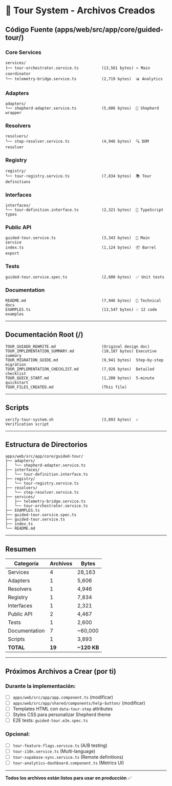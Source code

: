 # 📁 Tour System - Archivos Creados

## Código Fuente (apps/web/src/app/core/guided-tour/)

### Core Services
```
services/
├── tour-orchestrator.service.ts          (13,561 bytes) ⭐ Main coordinator
└── telemetry-bridge.service.ts           (2,719 bytes)  📊 Analytics
```

### Adapters
```
adapters/
└── shepherd-adapter.service.ts           (5,606 bytes)  🎨 Shepherd wrapper
```

### Resolvers
```
resolvers/
└── step-resolver.service.ts              (4,946 bytes)  🔍 DOM resolver
```

### Registry
```
registry/
└── tour-registry.service.ts              (7,834 bytes)  📚 Tour definitions
```

### Interfaces
```
interfaces/
└── tour-definition.interface.ts          (2,321 bytes)  📝 TypeScript types
```

### Public API
```
guided-tour.service.ts                    (3,343 bytes)  🚀 Main service
index.ts                                  (1,124 bytes)  📦 Barrel export
```

### Tests
```
guided-tour.service.spec.ts               (2,600 bytes)  ✅ Unit tests
```

### Documentation
```
README.md                                 (7,946 bytes)  📖 Technical docs
EXAMPLES.ts                               (13,547 bytes) 💡 12 code examples
```

---

## Documentación Root (/)

```
TOUR_GUIADO_REWRITE.md                    (Original design doc)
TOUR_IMPLEMENTATION_SUMMARY.md            (10,187 bytes) Executive summary
TOUR_MIGRATION_GUIDE.md                   (9,941 bytes)  Step-by-step migration
TOUR_IMPLEMENTATION_CHECKLIST.md          (7,926 bytes)  Detailed checklist
TOUR_QUICK_START.md                       (1,200 bytes)  5-minute quickstart
TOUR_FILES_CREATED.md                     (This file)
```

---

## Scripts

```
verify-tour-system.sh                     (3,893 bytes)  ✓ Verification script
```

---

## Estructura de Directorios

```
apps/web/src/app/core/guided-tour/
├── adapters/
│   └── shepherd-adapter.service.ts
├── interfaces/
│   └── tour-definition.interface.ts
├── registry/
│   └── tour-registry.service.ts
├── resolvers/
│   └── step-resolver.service.ts
├── services/
│   ├── telemetry-bridge.service.ts
│   └── tour-orchestrator.service.ts
├── EXAMPLES.ts
├── guided-tour.service.spec.ts
├── guided-tour.service.ts
├── index.ts
└── README.md
```

---

## Resumen

| Categoría | Archivos | Bytes |
|-----------|----------|-------|
| Services | 4 | 28,163 |
| Adapters | 1 | 5,606 |
| Resolvers | 1 | 4,946 |
| Registry | 1 | 7,834 |
| Interfaces | 1 | 2,321 |
| Public API | 2 | 4,467 |
| Tests | 1 | 2,600 |
| Documentation | 7 | ~60,000 |
| Scripts | 1 | 3,893 |
| **TOTAL** | **19** | **~120 KB** |

---

## Próximos Archivos a Crear (por ti)

### Durante la implementación:
- [ ] `apps/web/src/app/app.component.ts` (modificar)
- [ ] `apps/web/src/app/shared/components/help-button/` (modificar)
- [ ] Templates HTML con `data-tour-step` attributes
- [ ] Styles CSS para personalizar Shepherd theme
- [ ] E2E tests: `guided-tour.e2e.spec.ts`

### Opcional:
- [ ] `tour-feature-flags.service.ts` (A/B testing)
- [ ] `tour-i18n.service.ts` (Multi-language)
- [ ] `tour-supabase-sync.service.ts` (Remote definitions)
- [ ] `tour-analytics-dashboard.component.ts` (Metrics UI)

---

**Todos los archivos están listos para usar en producción** ✅
